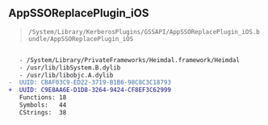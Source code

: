 ## AppSSOReplacePlugin_iOS

> `/System/Library/KerberosPlugins/GSSAPI/AppSSOReplacePlugin_iOS.bundle/AppSSOReplacePlugin_iOS`

```diff

   - /System/Library/PrivateFrameworks/Heimdal.framework/Heimdal
   - /usr/lib/libSystem.B.dylib
   - /usr/lib/libobjc.A.dylib
-  UUID: CBAF03C9-ED22-3719-B1B6-98C8C3C18793
+  UUID: C9E8AA6E-D1D8-3264-9424-CF8EF3C62999
   Functions: 18
   Symbols:   44
   CStrings:  38

```
